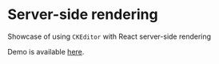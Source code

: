 # Server-side rendering

Showcase of using `CKEditor` with React server-side rendering

Demo is available [here](https://githubbox.com/ckeditor/ckeditor4-react/tree/master/samples/ssr).
